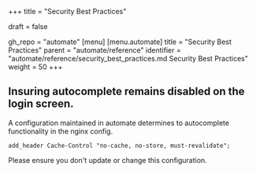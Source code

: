 +++
title = "Security Best Practices"

draft = false

gh_repo = "automate"
[menu]
  [menu.automate]
    title = "Security Best Practices"
    parent = "automate/reference"
    identifier = "automate/reference/security_best_practices.md Security Best Practices"
    weight = 50
+++

## Insuring autocomplete remains disabled on the login screen.

A configuration maintained in automate determines to autocomplete functionality in the nginx config.

    add_header Cache-Control "no-cache, no-store, must-revalidate";
    

Please ensure you don't update or change this configuration.
